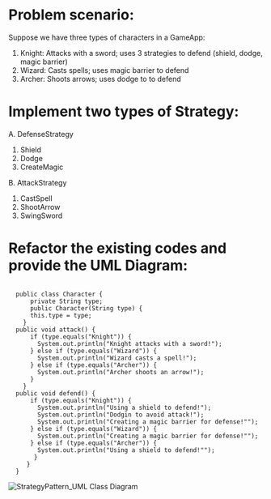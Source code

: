 # Problem scenario:

Suppose we have three types of characters in a GameApp:
1. Knight: Attacks with a sword; uses 3 strategies to defend (shield, dodge, magic barrier)
2. Wizard: Casts spells; uses magic barrier to defend
3. Archer: Shoots arrows; uses dodge to to defend
   
# Implement two types of Strategy:
A. DefenseStrategy
1. Shield
2. Dodge
3. CreateMagic

B. AttackStrategy
1. CastSpell
2. ShootArrow
3. SwingSword

# Refactor the existing codes and provide the UML Diagram:

```
  
  public class Character {
      private String type;
      public Character(String type) {
      this.type = type;
    }
  public void attack() {
      if (type.equals("Knight")) {
        System.out.println("Knight attacks with a sword!");
      } else if (type.equals("Wizard")) {
        System.out.println("Wizard casts a spell!");
      } else if (type.equals("Archer")) {
        System.out.println("Archer shoots an arrow!");
      }
    }
  public void defend() {
      if (type.equals("Knight")) {
        System.out.println("Using a shield to defend!");
        System.out.println("Dodgin to avoid attack!");
        System.out.println("Creating a magic barrier for defense!"");
      } else if (type.equals("Wizard")) {
        System.out.println("Creating a magic barrier for defense!"");
      } else if (type.equals("Archer")) {
        System.out.println("Using a shield to defend!"");
       }
     }
  }

```

![StrategyPattern_UML Class Diagram](https://github.com/user-attachments/assets/63c4e691-7bd8-4725-adb6-b742b2f1777c)
